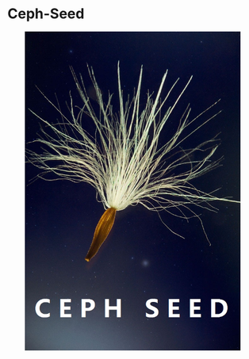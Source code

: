 # Ceph-Seed

<div align="center">
<img src="ceph-seed.jpg" width = "435" height = "644" alt="seed" />
</div>
